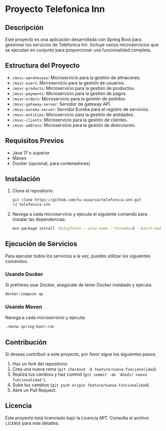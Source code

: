 # Proyecto Telefonica Inn

## Descripción

Este proyecto es una aplicación desarrollada con Spring Boot para gestionar los servicios de Telefonica Inn. Incluye varios microservicios que se ejecutan en conjunto para proporcionar una funcionalidad completa.

## Estructura del Proyecto

- `/msvc-warehouses`: Microservicio para la gestión de almacenes.
- `/msvc-users`: Microservicio para la gestión de usuarios.
- `/msvc-products`: Microservicio para la gestión de productos.
- `/msvc-payments`: Microservicio para la gestión de pagos.
- `/msvc-orders`: Microservicio para la gestión de pedidos.
- `/msvc-gateway-server`: Servidor de gateway API.
- `/msvc-eureka-server`: Servidor Eureka para el registro de servicios.
- `/msvc-entities`: Microservicio para la gestión de entidades.
- `/msvc-clients`: Microservicio para la gestión de clientes.
- `/msvc-address`: Microservicio para la gestión de direcciones.

## Requisitos Previos

- Java 17 o superior
- Maven
- Docker (opcional, para contenedores)

## Instalación

1. Clona el repositorio:

   ```bash
   git clone https://github.com/tu-usuario/telefonica-inn.git
   cd telefonica-inn
   ```

2. Navega a cada microservicio y ejecuta el siguiente comando para instalar las dependencias:
   ```bash
   mvn package install -DskipTests --also-make --threads=2 --batch-mode
   ```

## Ejecución de Servicios

Para ejecutar todos los servicios a la vez, puedes utilizar los siguientes comandos:

### Usando Docker

Si prefieres usar Docker, asegúrate de tener Docker instalado y ejecuta:

```bash
docker-compose up
```

### Usando Maven

Navega a cada microservicio y ejecuta:

```bash
./mvnw spring-boot:run
```

## Contribución

Si deseas contribuir a este proyecto, por favor sigue los siguientes pasos:

1. Haz un fork del repositorio.
2. Crea una nueva rama (`git checkout -b feature/nueva-funcionalidad`).
3. Realiza tus cambios y haz commit (`git commit -am 'Añadir nueva funcionalidad'`).
4. Sube tus cambios (`git push origin feature/nueva-funcionalidad`).
5. Abre un Pull Request.

## Licencia

Este proyecto está licenciado bajo la Licencia MIT. Consulta el archivo `LICENSE` para más detalles.



